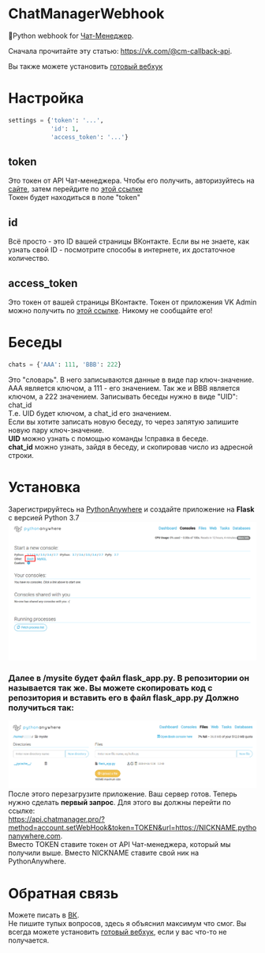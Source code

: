 # ChatManagerWebhook
🐍Python webhook for [Чат-Менеджер](https://vk.com/cm).

Сначала прочитайте эту статью: https://vk.com/@cm-callback-api.

Вы также можете установить [готовый вебхук](https://vk.com/yoda505)

# Настройка
```python
settings = {'token': '...', 
            'id': 1, 
            'access_token': '...'}
```

## token
Это токен от API Чат-менеджера. Чтобы его получить, авторизуйтесь на [сайте](https://chatmanager.pro), затем перейдите по [этой ссылке](https://api.chatmanager.pro/?method=account.getToken)  
Токен будет находиться в поле "token"

## id
Всё просто - это ID вашей страницы ВКонтакте. Если вы не знаете, как узнать свой ID - посмотрите способы в интернете, их достаточное количество.

## access_token
Это токен от вашей страницы ВКонтакте. Токен от приложения VK Admin можно получить по [этой ссылке](https://vk.cc/96T6nM).   Никому не сообщайте его!  

# Беседы
```python
chats = {'AAA': 111, 'BBB': 222}
```

Это "словарь". В него записываются данные в виде пар ключ-значение. AAA является ключом, а 111 - его значением. Так же и BBB является ключом, а 222 значением. Записывать беседы нужно в виде "UID": chat_id  
Т.е. UID будет ключом, а chat_id его значением.  
Если вы хотите записать новую беседу, то через запятую запишите новую пару ключ-значение.  
**UID** можно узнать с помощью команды !справка в беседе.  
**chat_id** можно узнать, зайдя в беседу, и скопировав число из адресной строки.


# Установка
Зарегистрируйтесь на [PythonAnywhere](pythonanywhere.com) и создайте приложение на **Flask** с версией Python 3.7
![alt text](example/image2.png) 
### Далее в /mysite будет файл flask_app.py. В репозитории он называется так же. Вы можете скопировать код с репозитория и вставить его в файл flask_app.py Должно получиться так:
![alt text](example/image.png) 
После этого перезагрузите приложение. Ваш сервер готов. Теперь нужно сделать **первый запрос**. Для этого вы должны перейти по ссылке:  
https://api.chatmanager.pro/?method=account.setWebHook&token=TOKEN&url=https://NICKNAME.pythonanywhere.com.  
Вместо TOKEN ставите токен от API Чат-менеджера, который мы получили выше. Вместо NICKNAME ставите свой ник на PythonAnywhere. 

# Обратная связь
Можете писать в [ВК](https://vk.com/just1nwtf).  
Не пишите тупых вопросов, здесь я объяснил максимум что смог.
Вы всегда можете установить [готовый вебхук](https://vk.com/yoda505), если у вас что-то не получается.
